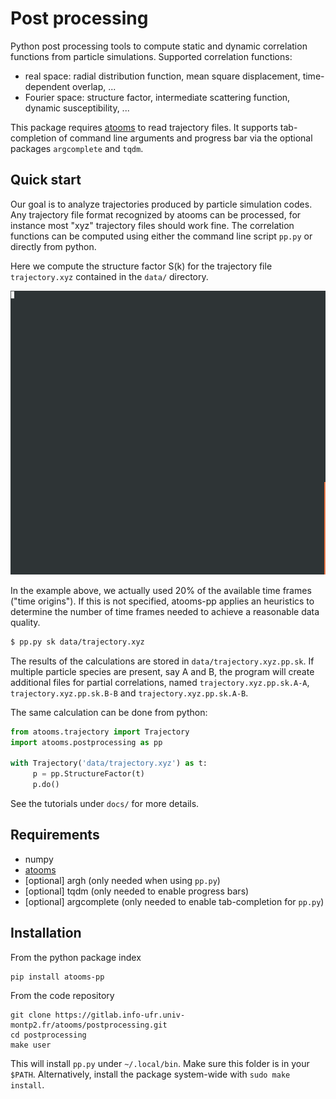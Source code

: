 Post processing
==================

Python post processing tools to compute static and dynamic correlation functions from particle simulations. Supported correlation functions:
- real space: radial distribution function, mean square displacement, time-dependent overlap, ...
- Fourier space: structure factor, intermediate scattering function, dynamic susceptibility, ...

This package requires [atooms](https://gitlab.info-ufr.univ-montp2.fr/atooms/postprocessing.git) to read trajectory files. It supports tab-completion of command line arguments and progress bar via the optional packages `argcomplete` and `tqdm`.

Quick start
---------------
Our goal is to analyze trajectories produced
by particle simulation codes. Any trajectory file format recognized by
atooms can be processed, for instance most "xyz" trajectory files
should work fine. The correlation functions can be computed using
either the command line script `pp.py` or directly from python.

Here we compute the structure factor S(k) for the trajectory
file `trajectory.xyz` contained in the `data/` directory.

![terminal](docs/anim.gif)

In the example above, we actually used 20% of the available
time frames ("time origins"). If this is not specified, atooms-pp applies an heuristics to determine the number of time frames needed to achieve a reasonable data quality.

```bash
$ pp.py sk data/trajectory.xyz
```

The results of the calculations are stored in `data/trajectory.xyz.pp.sk`. If
multiple particle species are present, say A and B, the program will create additional files for
partial correlations, named `trajectory.xyz.pp.sk.A-A`, `trajectory.xyz.pp.sk.B-B` and `trajectory.xyz.pp.sk.A-B`.

The same calculation can be done from python:

```python
from atooms.trajectory import Trajectory
import atooms.postprocessing as pp

with Trajectory('data/trajectory.xyz') as t:
     p = pp.StructureFactor(t)
     p.do()
```

See the tutorials under `docs/` for more details.

Requirements
------------
- numpy
- [atooms](https://gitlab.info-ufr.univ-montp2.fr/atooms/postprocessing.git)
- [optional] argh (only needed when using `pp.py`)
- [optional] tqdm (only needed to enable progress bars)
- [optional] argcomplete (only needed to enable tab-completion for `pp.py`)

Installation
------------
From the python package index
```
pip install atooms-pp
```

From the code repository
```
git clone https://gitlab.info-ufr.univ-montp2.fr/atooms/postprocessing.git
cd postprocessing
make user
```
This will install `pp.py` under `~/.local/bin`. Make sure this folder is in your `$PATH`. Alternatively, install the package system-wide with `sudo make install`.

